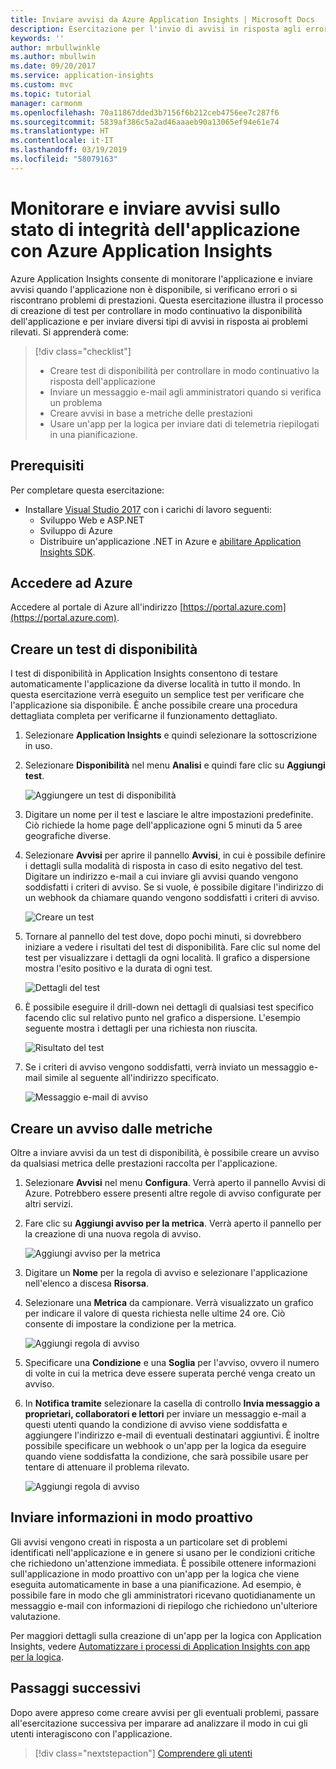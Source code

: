 ```yaml
---
title: Inviare avvisi da Azure Application Insights | Microsoft Docs
description: Esercitazione per l'invio di avvisi in risposta agli errori dell'applicazione con Azure Application Insights.
keywords: ''
author: mrbullwinkle
ms.author: mbullwin
ms.date: 09/20/2017
ms.service: application-insights
ms.custom: mvc
ms.topic: tutorial
manager: carmonm
ms.openlocfilehash: 70a11867dded3b7156f6b212ceb4756ee7c287f6
ms.sourcegitcommit: 5839af386c5a2ad46aaaeb90a13065ef94e61e74
ms.translationtype: HT
ms.contentlocale: it-IT
ms.lasthandoff: 03/19/2019
ms.locfileid: "58079163"
---
```

# <a name="monitor-and-alert-on-application-health-with-azure-application-insights"></a>Monitorare e inviare avvisi sullo stato di integrità dell'applicazione con Azure Application Insights

Azure Application Insights consente di monitorare l'applicazione e inviare avvisi quando l'applicazione non è disponibile, si verificano errori o si riscontrano problemi di prestazioni.  Questa esercitazione illustra il processo di creazione di test per controllare in modo continuativo la disponibilità dell'applicazione e per inviare diversi tipi di avvisi in risposta ai problemi rilevati.  Si apprenderà come:

> [!div class="checklist"]
> * Creare test di disponibilità per controllare in modo continuativo la risposta dell'applicazione
> * Inviare un messaggio e-mail agli amministratori quando si verifica un problema
> * Creare avvisi in base a metriche delle prestazioni 
> * Usare un'app per la logica per inviare dati di telemetria riepilogati in una pianificazione.


## <a name="prerequisites"></a>Prerequisiti

Per completare questa esercitazione:

- Installare [Visual Studio 2017](https://www.visualstudio.com/downloads/) con i carichi di lavoro seguenti:
    - Sviluppo Web e ASP.NET
    - Sviluppo di Azure
    - Distribuire un'applicazione .NET in Azure e [abilitare Application Insights SDK](../../azure-monitor/app/asp-net.md). 


## <a name="log-in-to-azure"></a>Accedere ad Azure
Accedere al portale di Azure all'indirizzo [https://portal.azure.com](https://portal.azure.com).

## <a name="create-availability-test"></a>Creare un test di disponibilità
I test di disponibilità in Application Insights consentono di testare automaticamente l'applicazione da diverse località in tutto il mondo.   In questa esercitazione verrà eseguito un semplice test per verificare che l'applicazione sia disponibile.  È anche possibile creare una procedura dettagliata completa per verificarne il funzionamento dettagliato. 

1. Selezionare **Application Insights** e quindi selezionare la sottoscrizione in uso.  
1. Selezionare **Disponibilità** nel menu **Analisi** e quindi fare clic su **Aggiungi test**.
 
    ![Aggiungere un test di disponibilità](media/tutorial-alert/add-test.png)

2. Digitare un nome per il test e lasciare le altre impostazioni predefinite.  Ciò richiede la home page dell'applicazione ogni 5 minuti da 5 aree geografiche diverse. 
3. Selezionare **Avvisi** per aprire il pannello **Avvisi**, in cui è possibile definire i dettagli sulla modalità di risposta in caso di esito negativo del test. Digitare un indirizzo e-mail a cui inviare gli avvisi quando vengono soddisfatti i criteri di avviso.  Se si vuole, è possibile digitare l'indirizzo di un webhook da chiamare quando vengono soddisfatti i criteri di avviso.

    ![Creare un test](media/tutorial-alert/create-test.png)
 
4. Tornare al pannello del test dove, dopo pochi minuti, si dovrebbero iniziare a vedere i risultati del test di disponibilità.  Fare clic sul nome del test per visualizzare i dettagli da ogni località.  Il grafico a dispersione mostra l'esito positivo e la durata di ogni test.

    ![Dettagli del test](media/tutorial-alert/test-details.png)

5.  È possibile eseguire il drill-down nei dettagli di qualsiasi test specifico facendo clic sul relativo punto nel grafico a dispersione.  L'esempio seguente mostra i dettagli per una richiesta non riuscita.

    ![Risultato del test](media/tutorial-alert/test-result.png)
  
6. Se i criteri di avviso vengono soddisfatti, verrà inviato un messaggio e-mail simile al seguente all'indirizzo specificato.

    ![Messaggio e-mail di avviso](media/tutorial-alert/alert-mail.png)


## <a name="create-an-alert-from-metrics"></a>Creare un avviso dalle metriche
Oltre a inviare avvisi da un test di disponibilità, è possibile creare un avviso da qualsiasi metrica delle prestazioni raccolta per l'applicazione.

1. Selezionare **Avvisi** nel menu **Configura**.  Verrà aperto il pannello Avvisi di Azure.  Potrebbero essere presenti altre regole di avviso configurate per altri servizi.
1. Fare clic su **Aggiungi avviso per la metrica**.  Verrà aperto il pannello per la creazione di una nuova regola di avviso.

    ![Aggiungi avviso per la metrica](media/tutorial-alert/add-metric-alert.png)

1. Digitare un **Nome** per la regola di avviso e selezionare l'applicazione nell'elenco a discesa **Risorsa**.
1. Selezionare una **Metrica** da campionare.  Verrà visualizzato un grafico per indicare il valore di questa richiesta nelle ultime 24 ore.  Ciò consente di impostare la condizione per la metrica.

    ![Aggiungi regola di avviso](media/tutorial-alert/add-alert-01.png)

1. Specificare una **Condizione** e una **Soglia** per l'avviso, ovvero il numero di volte in cui la metrica deve essere superata perché venga creato un avviso. 
1. In **Notifica tramite** selezionare la casella di controllo **Invia messaggio a proprietari, collaboratori e lettori** per inviare un messaggio e-mail a questi utenti quando la condizione di avviso viene soddisfatta e aggiungere l'indirizzo e-mail di eventuali destinatari aggiuntivi.  È inoltre possibile specificare un webhook o un'app per la logica da eseguire quando viene soddisfatta la condizione,  che sarà possibile usare per tentare di attenuare il problema rilevato. 

    ![Aggiungi regola di avviso](media/tutorial-alert/add-alert-02.png)


## <a name="proactively-send-information"></a>Inviare informazioni in modo proattivo
Gli avvisi vengono creati in risposta a un particolare set di problemi identificati nell'applicazione e in genere si usano per le condizioni critiche che richiedono un'attenzione immediata.  È possibile ottenere informazioni sull'applicazione in modo proattivo con un'app per la logica che viene eseguita automaticamente in base a una pianificazione.  Ad esempio, è possibile fare in modo che gli amministratori ricevano quotidianamente un messaggio e-mail con informazioni di riepilogo che richiedono un'ulteriore valutazione.

Per maggiori dettagli sulla creazione di un'app per la logica con Application Insights, vedere [Automatizzare i processi di Application Insights con app per la logica](../../azure-monitor/app/automate-with-logic-apps.md).

## <a name="next-steps"></a>Passaggi successivi
Dopo avere appreso come creare avvisi per gli eventuali problemi, passare all'esercitazione successiva per imparare ad analizzare il modo in cui gli utenti interagiscono con l'applicazione.

> [!div class="nextstepaction"]
> [Comprendere gli utenti](../../azure-monitor/learn/tutorial-users.md)